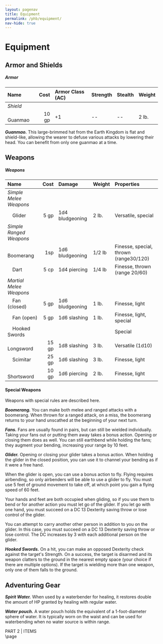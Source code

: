 ```yaml
---
layout: pagenav
title: Equipment
permalink: /phb/equipment/
nav-hide: true
---
```


<!-- Homebrewery Link: https://homebrewery.naturalcrit.com/edit/vP9MXg6ODF -->

<h1 id="equipment" class="center-title">
Equipment
</h1>

<!--style>
  .classTable th, .classTable td {
    	padding-right:10px !important;
  }
</style>
<div class='classTable wide'-->

## Armor and Shields

<h5 class="HBonly">Armor</h5>

| Name               | Cost | Armor Class (AC) | Strength | Stealth | Weight |
|:-------------------|-----:|:-----------------|:---------|:--------|--------|
| *Shield* ||||||
| &emsp;Guanmao      |10 gp | +1               | --       | --      | 2 lb.  |

<span class="new">**_Guanmao._**</span>
This large-brimmed hat from the Earth Kingdom is flat and shield-like, allowing the wearer to defuse various attacks by lowering their head. You can benefit from only one guanmao at a time.


## Weapons

<h5 class="HBonly">Weapons</h5>

| Name               | Cost | Damage        | Weight   |Properties             |
|:-------------------|-----:|:--------------|:---------|:----------------------|
| *Simple Melee Weapons*|||||
| &emsp;Glider       | 5 gp |1d4 bludgeoning|2 lb.     |Versatile, special
| *Simple Ranged Weapons*|||||
| &emsp;Boomerang    | 1sp |1d6 bludgeoning |1/2 lb    |Finesse, special, thrown (range30/120)
| &emsp;Dart         | 5 cp |1d4 piercing   |1/4 lb    |Finesse, thrown (range 20/60)
| *Martial Melee Weapons*|||||
| &emsp;Fan (closed) | 5 gp |1d6 bludgeoning|1 lb.     |Finesse, light
| &emsp;Fan (open)   | 5 gp |1d6 slashing   |1 lb.     |Finesse, light, special
| &emsp;Hooked Swords|      |               |          |Special
| &emsp;Longsword    |15 gp |1d8 slashing   |3 lb.     |Versatile (1d10)
| &emsp;Scimitar     |25 gp |1d6 slashing   |3 lb.     |Finesse, light
| &emsp;Shortsword   |10 gp |1d6 piercing   |2 lb.     |Finesse, light

<!--/div-->

#### Special Weapons
Weapons with special rules are described here.

<span class="new">**_Boomerang._**</span>
You can make both melee and ranged attacks with a boomerang. When thrown for a ranged attack, on a miss, the boomerang returns to your hand unscathed at the beginning of your next turn.

<span class="new">**_Fans._**</span>
Fans are usually found in pairs, but can still be wielded individually. Taking your fans out or putting them away takes a bonus action. Opening or closing them does as well. You can still earthbend while holding the fans; they augment your bending, increasing your range by 10 feet.

<span class="new">**_Glider._**</span>
Opening or closing your glider takes a bonus action. When holding the glider in the closed position, you can use it to channel your bending as if it were a free hand.  

When the glider is open, you can use a bonus action to fly. Flying requires airbending, so only airbenders will be able to use a glider to fly. You must use 5 feet of ground movement to take off, at which point you gain a flying speed of 60 feet. 

Your hands and feet are both occupied when gliding, so if you use them to bend or for another action you must let go of the glider. If you let go with one hand, you must succeed on a DC 13 Dexterity saving throw or lose control of the glider.

You can attempt to carry another other person in addition to you on the glider. In this case, you must succeed on a DC 13 Dexterity saving throw or lose control. The DC increases by 3 with each additional person on the glider.

<span class="new">**_Hooked Swords._**</span>
On a hit, you can make an opposed Dexterity check against the target's Strength. On a success, the target is disarmed and its weapon clatters to the ground in the nearest empty space (your choice if there are multiple options). If the target is wielding more than one weapon, only one of them falls to the ground.

## Adventuring Gear

<span class="new">**_Spirit Water._**</span>
When used by a waterbender for healing, it restores double the amount of HP granted by healing with regular water.

<span class="new">**_Water pouch._**</span>
A water pouch holds the equivalent of a 1-foot-diameter sphere of water. It is typically worn on the waist and can be used for waterbending when no water source is within range.

<div class='pageNumber auto'></div>
<div class='footnote'>PART 2 | ITEMS</div>

<div class="HBonly">\page</div>

